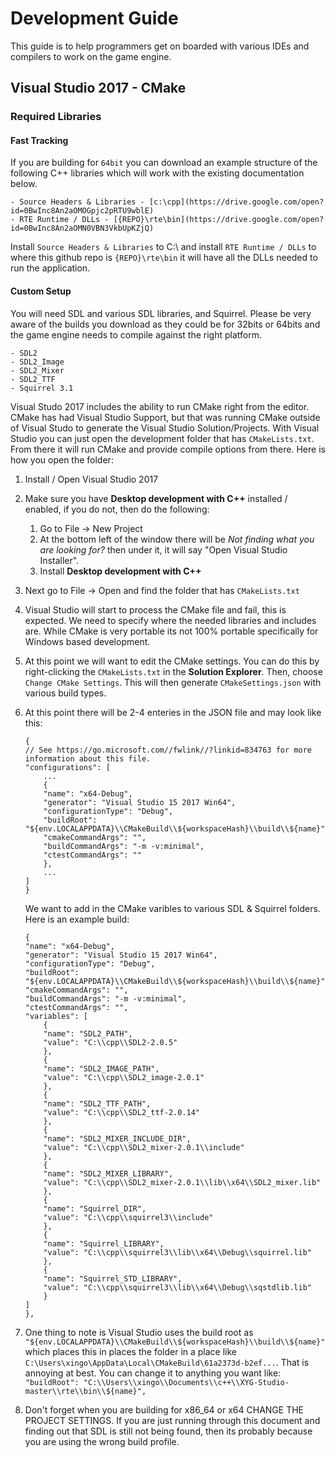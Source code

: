 # Development Guide

This guide is to help programmers get on boarded with various IDEs and compilers to work on the game engine.

## Visual Studio 2017 - CMake

### Required Libraries

#### Fast Tracking
If you are building for `64bit` you can download an example structure of the following C++ libraries which will work with the existing documentation below.

    - Source Headers & Libraries - [c:\cpp](https://drive.google.com/open?id=0BwInc8An2aOMOGpjc2pRTU9wblE)
    - RTE Runtime / DLLs - [{REPO}\rte\bin](https://drive.google.com/open?id=0BwInc8An2aOMN0VBN3VkbUpKZjQ)

Install `Source Headers & Libraries` to C:\ and install `RTE Runtime / DLLs` to where this github repo is `{REPO}\rte\bin` it will have all the DLLs needed to run the application.

#### Custom Setup

You will need SDL and various SDL libraries, and Squirrel. Please be very aware of the builds you download as they could be for 32bits or 64bits and the game engine needs to compile against the right platform.

    - SDL2
    - SDL2_Image
    - SDL2_Mixer
    - SDL2_TTF
    - Squirrel 3.1

Visual Studo 2017 includes the ability to run CMake right from the editor. CMake has had Visual Studio Support, but that was running CMake outside of Visual Studo to generate the Visual Studio Solution/Projects. With Visual Studio you can just open the development folder that has `CMakeLists.txt`. From there it will run CMake and provide compile options from there. Here is how you open the folder:

 1. Install / Open Visual Studio 2017
 1. Make sure you have **Desktop development with C++** installed / enabled, if you do not, then do the following:
    1. Go to File -> New Project
    1. At the bottom left of the window there will be *Not finding what you are looking for?* then under it, it will say "Open Visual Studio Installer".
    1. Install **Desktop development with C++**
 1. Next go to File -> Open and find the folder that has `CMakeLists.txt`
 1. Visual Studio will start to process the CMake file and fail, this is expected. We need to specify where the needed libraries and includes are. While CMake is very portable its not 100% portable specifically for Windows based development.
 1. At this point we will want to edit the CMake settings. You can do this by right-clicking the `CMakeLists.txt` in the **Solution Explorer**. Then, choose `Change CMake Settings`. This will then generate `CMakeSettings.json` with various build types.
 1. At this point there will be 2-4 enteries in the JSON file and may look like this:

        {
        // See https://go.microsoft.com//fwlink//?linkid=834763 for more information about this file.
        "configurations": [
            ...
            {
            "name": "x64-Debug",
            "generator": "Visual Studio 15 2017 Win64",
            "configurationType": "Debug",
            "buildRoot": "${env.LOCALAPPDATA}\\CMakeBuild\\${workspaceHash}\\build\\${name}",
            "cmakeCommandArgs": "",
            "buildCommandArgs": "-m -v:minimal",
            "ctestCommandArgs": ""
            },
            ...
        ]
        }
    We want to add in the CMake varibles to various SDL & Squirrel folders. Here is an example build:

        {
        "name": "x64-Debug",
        "generator": "Visual Studio 15 2017 Win64",
        "configurationType": "Debug",
        "buildRoot": "${env.LOCALAPPDATA}\\CMakeBuild\\${workspaceHash}\\build\\${name}",
        "cmakeCommandArgs": "",
        "buildCommandArgs": "-m -v:minimal",
        "ctestCommandArgs": "",
        "variables": [
            {
            "name": "SDL2_PATH",
            "value": "C:\\cpp\\SDL2-2.0.5"
            },
            {
            "name": "SDL2_IMAGE_PATH",
            "value": "C:\\cpp\\SDL2_image-2.0.1"
            },
            {
            "name": "SDL2_TTF_PATH",
            "value": "C:\\cpp\\SDL2_ttf-2.0.14"
            },
            {
            "name": "SDL2_MIXER_INCLUDE_DIR",
            "value": "C:\\cpp\\SDL2_mixer-2.0.1\\include"
            },
            {
            "name": "SDL2_MIXER_LIBRARY",
            "value": "C:\\cpp\\SDL2_mixer-2.0.1\\lib\\x64\\SDL2_mixer.lib"
            },
            {
            "name": "Squirrel_DIR",
            "value": "C:\\cpp\\squirrel3\\include"
            },
            {
            "name": "Squirrel_LIBRARY",
            "value": "C:\\cpp\\squirrel3\\lib\\x64\\Debug\\squirrel.lib"
            },
            {
            "name": "Squirrel_STD_LIBRARY",
            "value": "C:\\cpp\\squirrel3\\lib\\x64\\Debug\\sqstdlib.lib"
            }
        ]
        },
 1. One thing to note is Visual Studio uses the build root as `"${env.LOCALAPPDATA}\\CMakeBuild\\${workspaceHash}\\build\\${name}"` which places this in places the folder in a place like `C:\Users\xingo\AppData\Local\CMakeBuild\61a2373d-b2ef...`. That is annoying at best. You can change it to anything you want like: `"buildRoot": "C:\\Users\\xingo\\Documents\\c++\\XYG-Studio-master\\rte\\bin\\${name}",`
 1. Don't forget when you are building for x86_64 or x64 CHANGE THE PROJECT SETTINGS. If you are just running through this document and finding out that SDL is still not being found, then its probably because you are using the wrong build profile.